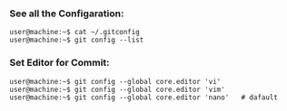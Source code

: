 ### See all the Configaration:
```console
user@machine:~$ cat ~/.gitconfig
user@machine:~$ git config --list
```

### Set Editor for Commit:
```console
user@machine:~$ git config --global core.editor 'vi'
user@machine:~$ git config --global core.editor 'vim'    
user@machine:~$ git config --global core.editor 'nano'   # dafault
```
